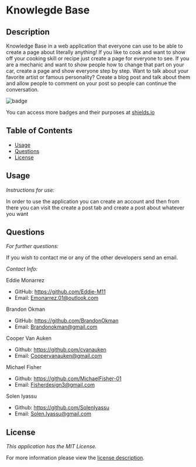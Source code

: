 # Knowlegde Base

## Description

Knowledge Base in a web application that everyone can use to be able to create a page about literally anything! If you like to cook and want to show off your cooking skill or recipe just create a page for everyone to see. If you are a mechanic and want to show people how to change that part on your car, create a page and show everyone step by step. Want to talk about your favorite artist or famous personality? Create a blog post and talk about them and allow people to comment on your post so people can continue the conversation.

![badge](https://img.shields.io/badge/license-MITLicense-brightorange)

You can access more badges and their purposes at [shields.io](https://shields.io)

## Table of Contents
  * [Usage](#usage)
  * [Questions](#questions)
  * [License](#license)
    
    
      
## Usage

  _Instructions for use:_

  In order to use the application you can create an account and then from there you can visit the create a post tab and create a post about whatever you want
      
## Questions
      
  _For further questions:_

  If you wish to contact me or any of the other developers send an email.
  
  _Contact Info:_

Eddie Monarrez
* GitHub: https://github.com/Eddie-M11
* Email: Emonarrez.01@outlook.com

Brandon Okman
* GitHub: https://github.com/BrandonOkman
* Email: Brandonokman@gmail.com

Cooper Van Auken
* Github: https://github.com/cvanauken
* Email: Coopervanauken@gmail.com

Michael Fisher
* Github: https://github.com/MichaelFisher-01
* Email: Fisherdesign3@gmail.com

Solen Iyassu
* Github: https://github.com/SolenIyassu
* Email: Solen.Iyassu@gmail.com

    
## License

      
  _This application has the MIT License._
      
  For more information please view the [license description](https://choosealicense.com/licenses/mit/).
  
  